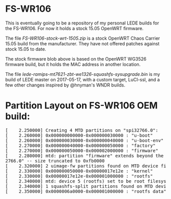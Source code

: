 # FS-WR106

This is eventually going to be a repository of my personal LEDE builds for the FS-WR106.  For now it holds a stock 15.05 OpenWRT firmware.

The file *FS-WR106-stock-wrt-1505.zip* is a stock OpenWRT Chaos Carrier 15.05 build from the manufacturer.  They have not offered patches against stock 15.05 to date.

The stock firmware blob above is based on the OpenWRT WG3526 firmware build, but it holds the MAC address in another location.

The file *lede-ramips-mt7621-zbt-we1326-squashfs-sysupgrade.bin* is my build of LEDE master on 2017-05-17, with a custom target, LuCI-ssl, and a few other changes inspired by @hnyman's WNDR builds.

# Partition Layout on FS-WR106 OEM build:

<pre>[    2.250000] Creating 4 MTD partitions on "spi32766.0":
[    2.260000] 0x000000000000-0x000000030000 : "u-boot"
[    2.260000] 0x000000030000-0x000000040000 : "u-boot-env"
[    2.270000] 0x000000040000-0x000000050000 : "factory"
[    2.270000] 0x000000050000-0x000002000000 : "firmware"
[    2.280000] mtd: partition "firmware" extends beyond the end of device "spi3
2766.0" -- size truncated to 0xfb0000
[    2.320000] 2 uimage-fw partitions found on MTD device firmware
[    2.330000] 0x000000050000-0x00000017e12e : "kernel"
[    2.330000] 0x00000017e12e-0x000001000000 : "rootfs"
[    2.340000] mtd: device 5 (rootfs) set to be root filesystem
[    2.340000] 1 squashfs-split partitions found on MTD device rootfs
[    2.350000] 0x0000006a0000-0x000001000000 : "rootfs_data"</pre>

